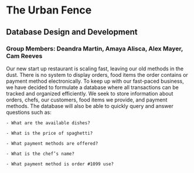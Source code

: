 # The Urban Fence
## Database Design and Development
### Group Members: Deandra Martin, Amaya Alisca, Alex Mayer, Cam Reeves


Our new start up restaurant is scaling fast, leaving our old methods in the dust. There is no system to display orders, food items the order contains or payment method electronically. To keep up with our fast-paced business, we have decided to formulate a database where all transactions can be tracked and organized efficiently. We seek to store information about orders, chefs, our customers, food items we provide, and payment methods. The database will also be able to quickly query and answer questions such as: 
  
    - What are the available dishes?
    
    - What is the price of spaghetti?
    
    - What payment methods are offered?  
    
    - What is the chef’s name? 
    
    - What payment method is order #1099 use? 

